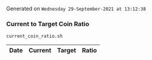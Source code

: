 Generated on `Wednesday 29-September-2021 at 13:12:38`

### Current to Target Coin Ratio
`current_coin_ratio.sh`

Date|Current|Target|Ratio
---|---|---|---
